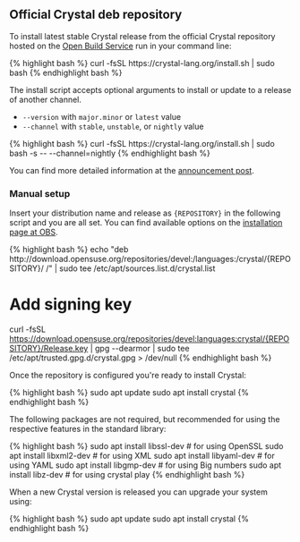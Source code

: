 ## Official Crystal deb repository

To install latest stable Crystal release from the official Crystal repository hosted on the [Open Build Service](https://build.opensuse.org) run in your command line:

<div class="code_section">
{% highlight bash %}
curl -fsSL https://crystal-lang.org/install.sh | sudo bash
{% endhighlight bash %}
</div>

The install script accepts optional arguments to install or update to a release of another channel.

- `--version` with `major.minor` or `latest` value
- `--channel` with `stable`, `unstable`, or `nightly` value

<div class="code_section">
{% highlight bash %}
curl -fsSL https://crystal-lang.org/install.sh | sudo bash -s -- --channel=nightly
{% endhighlight bash %}
</div>

You can find more detailed information at the [announcement post](/2021/04/30/new-apt-and-rpm-repositories.html).

### Manual setup

Insert your distribution name and release as `{REPOSITORY}` in the following script and you are all set.
You can find available options on the [installation page at OBS](https://software.opensuse.org/download.html?project=devel%3Alanguages%3Acrystal&package=crystal).

<div class="code_section">
{% highlight bash %}
echo "deb http://download.opensuse.org/repositories/devel:/languages:/crystal/{REPOSITORY}/ /" | sudo tee /etc/apt/sources.list.d/crystal.list

# Add signing key
curl -fsSL https://download.opensuse.org/repositories/devel:languages:crystal/{REPOSITORY}/Release.key | gpg --dearmor | sudo tee /etc/apt/trusted.gpg.d/crystal.gpg > /dev/null
{% endhighlight bash %}
</div>

Once the repository is configured you're ready to install Crystal:

<div class="code_section">{% highlight bash %}
sudo apt update
sudo apt install crystal
{% endhighlight bash %}</div>

The following packages are not required, but recommended for using the respective features in the standard library:

<div class="code_section">{% highlight bash %}
sudo apt install libssl-dev      # for using OpenSSL
sudo apt install libxml2-dev     # for using XML
sudo apt install libyaml-dev     # for using YAML
sudo apt install libgmp-dev      # for using Big numbers
sudo apt install libz-dev        # for using crystal play
{% endhighlight bash %}</div>

When a new Crystal version is released you can upgrade your system using:

<div class="code_section">
{% highlight bash %}
sudo apt update
sudo apt install crystal
{% endhighlight bash %}
</div>

